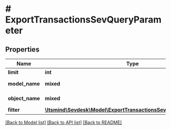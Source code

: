 # # ExportTransactionsSevQueryParameter

## Properties

Name | Type | Description | Notes
------------ | ------------- | ------------- | -------------
**limit** | **int** | Limit export | [optional]
**model_name** | **mixed** | Model name, which is &#39;CheckAccountTransaction&#39; |
**object_name** | **mixed** | Model name, which is &#39;SevQuery&#39; |
**filter** | [**\Itsmind\Sevdesk\Model\ExportTransactionsSevQueryParameterFilter**](ExportTransactionsSevQueryParameterFilter.md) |  | [optional]

[[Back to Model list]](../../README.md#models) [[Back to API list]](../../README.md#endpoints) [[Back to README]](../../README.md)
